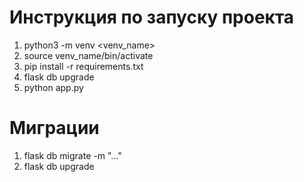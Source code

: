 # Инструкция по запуску проекта
1. python3 -m venv <venv_name>
2. source venv_name/bin/activate
3. pip install -r requirements.txt
4. flask db upgrade
5. python app.py

# Миграции
1. flask db migrate -m "..."
2. flask db upgrade